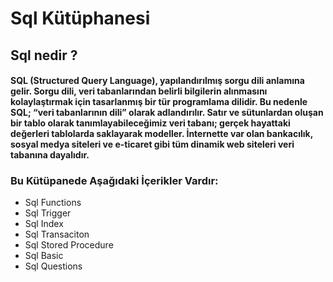 # Sql Kütüphanesi

## Sql nedir ?

#### SQL (Structured Query Language), yapılandırılmış sorgu dili anlamına gelir. Sorgu dili, veri tabanlarından belirli bilgilerin alınmasını kolaylaştırmak için tasarlanmış bir tür programlama dilidir. Bu nedenle SQL; “veri tabanlarının dili” olarak adlandırılır. Satır ve sütunlardan oluşan bir tablo olarak tanımlayabileceğimiz veri tabanı; gerçek hayattaki değerleri tablolarda saklayarak modeller. İnternette var olan bankacılık, sosyal medya siteleri ve e-ticaret gibi tüm dinamik web siteleri veri tabanına dayalıdır.

### Bu Kütüpanede Aşağıdaki İçerikler Vardır:
- Sql Functions
- Sql Trigger
- Sql Index
- Sql Transaciton
- Sql Stored Procedure 
- Sql Basic
- Sql Questions 
